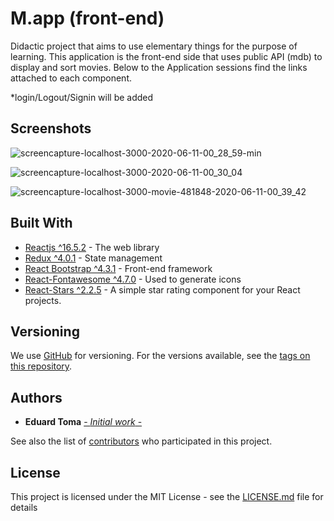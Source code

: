 # M.app (front-end)

Didactic project that aims to use elementary things for the purpose of learning. This application is the front-end side that uses public API (mdb) to display and sort movies. Below to the Application sessions find the links attached to each component.

*login/Logout/Signin will be added
## Screenshots
![screencapture-localhost-3000-2020-06-11-00_28_59-min](https://user-images.githubusercontent.com/45673679/84322023-f7ce2c80-ab7c-11ea-93bb-f793e86ac5c0.png)

![screencapture-localhost-3000-2020-06-11-00_30_04](https://user-images.githubusercontent.com/45673679/84321610-2697d300-ab7c-11ea-90d8-855cb04d5a68.png)

![screencapture-localhost-3000-movie-481848-2020-06-11-00_39_42](https://user-images.githubusercontent.com/45673679/84321602-24ce0f80-ab7c-11ea-8e80-aef6f2cfe994.png)

## Built With

- [Reactjs ^16.5.2](https://reactjs.org/) - The web library
- [Redux ^4.0.1](https://www.npmjs.com/package/redux) - State management
- [React Bootstrap ^4.3.1](https://react-bootstrap.github.io/) - Front-end framework
- [React-Fontawesome ^4.7.0](https://rometools.github.io/rome/) - Used to generate icons
- [React-Stars ^2.2.5](https://www.npmjs.com/package/react-stars) - A simple star rating component for your React projects.

## Versioning

We use [GitHub](https://github.com/) for versioning. For the versions available, see the [tags on this repository](https://github.com/TomaEduard/movie-web-app).

## Authors

- **Eduard Toma** [- _Initial work_ -](https://github.com/TomaEduard/movie-web-app)

See also the list of [contributors](https://github.com/TomaEduard/movie-app-api/graphs/contributors) who participated in this project.

## License

This project is licensed under the MIT License - see the [LICENSE.md](LICENSE.md) file for details
